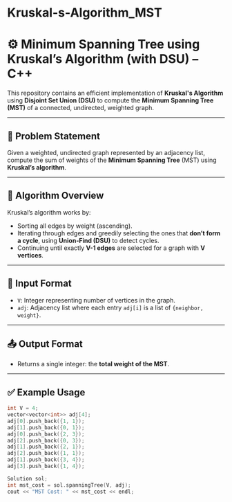 # Kruskal-s-Algorithm_MST
# ⚙️ Minimum Spanning Tree using Kruskal’s Algorithm (with DSU) – C++

This repository contains an efficient implementation of **Kruskal's Algorithm** using **Disjoint Set Union (DSU)**
to compute the **Minimum Spanning Tree (MST)** of a connected, undirected, weighted graph.

---

## 📌 Problem Statement

Given a weighted, undirected graph represented by an adjacency list, compute the sum of weights of the **Minimum Spanning Tree** (MST) using **Kruskal’s algorithm**.

---

## 🚀 Algorithm Overview

Kruskal’s algorithm works by:
- Sorting all edges by weight (ascending).
- Iterating through edges and greedily selecting the ones that **don’t form a cycle**, using **Union-Find (DSU)** to detect cycles.
- Continuing until exactly **V-1 edges** are selected for a graph with **V vertices**.

---

## 🧾 Input Format

- `V`: Integer representing number of vertices in the graph.
- `adj`: Adjacency list where each entry `adj[i]` is a list of `{neighbor, weight}`.

---

## 📤 Output Format

- Returns a single integer: the **total weight of the MST**.

---

## ✅ Example Usage

```cpp
int V = 4;
vector<vector<int>> adj[4];
adj[0].push_back({1, 1});
adj[1].push_back({0, 1});
adj[0].push_back({2, 3});
adj[2].push_back({0, 3});
adj[1].push_back({2, 1});
adj[2].push_back({1, 1});
adj[1].push_back({3, 4});
adj[3].push_back({1, 4});

Solution sol;
int mst_cost = sol.spanningTree(V, adj);
cout << "MST Cost: " << mst_cost << endl;
